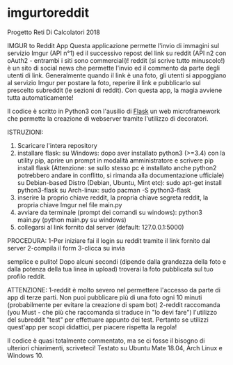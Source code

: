 # imgurtoreddit
Progetto Reti Di Calcolatori 2018

IMGUR to Reddit App
Questa applicazione permette l'invio di immagini sul servizio Imgur (API n°1) ed il successivo repost del link su reddit (API n2 con oAuth2 - entrambi i siti sono commerciali)!
reddit (si scrive tutto minuscolo!) è un sito di social news che permette l'invio ed il commento da parte degli utenti di link.
Generalmente quando il link è una foto, gli utenti si appoggiano al servizio Imgur per postare la foto, reperire il link e pubblicarlo sul prescelto subreddit (le sezioni di reddit). Con questa app, la magia avviene tutta automaticamente!
 
Il codice è scritto in Python3 con l'ausilio di <a href=http://flask.pocoo.org/>Flask</a> un web microframework che permette la creazione di webserver tramite l'utilizzo di decoratori.
 
ISTRUZIONI:
1. Scaricare l'intera repository
2. installare flask:
    su Windows: dopo aver installato python3 (>=3.4) con la utility pip, aprire un prompt in modalità amministratore e scrivere
                pip install flask (Attenzione: se sullo stesso pc è installato anche python2 potrebbero andare in conflitto, si rimanda
                alla documentazione ufficiale)
    su Debian-based Distro (Debian, Ubuntu, Mint etc): sudo apt-get install python3-flask
    su Arch-linux: sudo pacman -S python3-flask
3. inserire la proprio chiave reddit, la propria chiave segreta reddit, la propria chiave Imgur nel file main.py
4. avviare da terminale (prompt dei comandi su windows): python3 main.py (python main.py su windows)
5. collegarsi al link fornito dal server (default: 127.0.0.1:5000)
 
PROCEDURA:
1-Per iniziare fai il login su reddit tramite il link fornito dal server
2-compila il form
3-clicca su invia
 
semplice e pulito! Dopo alcuni secondi (dipende dalla grandezza della foto e dalla potenza della tua linea in upload) troverai la foto pubblicata sul tuo profilo reddit.
 
ATTENZIONE:
1-reddit è molto severo nel permettere l'accesso da parte di app di terze parti. Non puoi pubblicare più di una foto ogni 10 minuti (probabilmente per evitare la creazione di spam bot)
2-reddit raccomanda (you Must - che più che raccomanda si traduce in "lo devi fare") l'utilizzo del subreddit "test" per effettuare appunto dei test. Pertanto se utilizzi quest'app per scopi didattici, per piacere rispetta la regola!
 
Il codice è quasi totalmente commentato, ma se ci fosse il bisogno di ulteriori chiarimenti, scriveteci!
Testato su Ubuntu Mate 18.04, Arch Linux e Windows 10.

